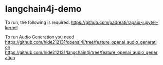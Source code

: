 # langchain4j-demo

To run, the following is required.
https://github.com/padreati/rapaio-jupyter-kernel

To run Audio Generation you need
https://github.com/hide212131/openai4j/tree/feature_openai_audio_generation
https://github.com/hide212131/langchain4j/tree/feature_openai_audio_generation

